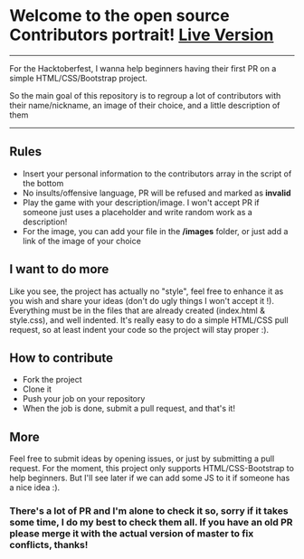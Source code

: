 # Welcome to the open source Contributors portrait! [Live Version](https://mattcrl.github.io/Contributors-portraits/index.html)
------
For the Hacktoberfest, I wanna help beginners having their first PR on a simple HTML/CSS/Bootstrap project.

So the main goal of this repository is to regroup a lot of contributors with their name/nickname, an image of their choice, and a little description of them

-----
## Rules
- Insert your personal information to the contributors array in the script of the bottom
- No insults/offensive language, PR will be refused and marked as **invalid**
- Play the game with your description/image. I won't accept PR if someone just uses a placeholder and write random work as a description!
- For the image, you can add your file in the **/images** folder, or just add a link of the image of your choice

## I want to do more
Like you see, the project has actually no "style", feel free to enhance it as you wish and share your ideas (don't do ugly things I won't accept it !). Everything must be in the files that are already created (index.html & style.css), and well indented.
It's really easy to do a simple HTML/CSS pull request, so at least indent your code so the project will stay proper :).

## How to contribute
- Fork the project
- Clone it
- Push your job on your repository
- When the job is done, submit a pull request, and that's it!

## More 
Feel free to submit ideas by opening issues, or just by submitting a pull request. For the moment, this project only supports HTML/CSS-Bootstrap to help beginners. But I'll see later if we can add some JS to it if someone has a nice idea :).

### There's a lot of PR and I'm alone to check it so, sorry if it takes some time, I do my best to check them all. If you have an old PR please merge it with the actual version of master to fix conflicts, thanks!
